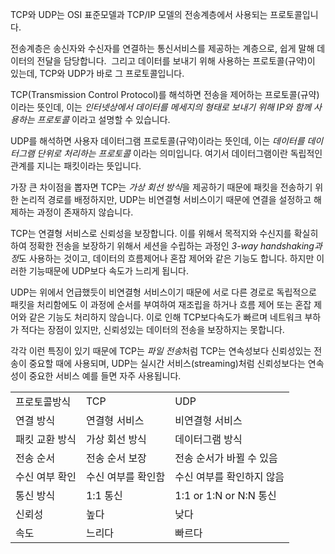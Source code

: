 TCP와 UDP는 OSI 표준모델과 TCP/IP 모델의 전송계층에서 사용되는 프로토콜입니다.

전송계층은 송신자와 수신자를 연결하는 통신서비스를 제공하는 계층으로, 쉽게 말해 데이터의 전달을 담당합니다. 
그리고 데이터를 보내기 위해 사용하는 프로토콜(규약)이 있는데, TCP와 UDP가 바로 그 프로토콜입니다.

TCP(Transmission Control Protocol)를 해석하면 전송을 제어하는 프로토콜(규약)이라는 뜻인데, 이는 *인터넷상에서 데이터를 메세지의 형태로 보내기 위해 IP와 함께 사용하는 프로토콜* 이라고 설명할 수 있습니다.

UDP를 해석하면 사용자 데이터그램 프로토콜(규약)이라는 뜻인데, 이는 *데이터를 데이터그램 단위로 처리하는 프로토콜* 이라는 의미입니다. 여기서 데이터그램이란 독립적인 관계를 지니는 패킷이라는 뜻입니다.

가장 큰 차이점을 뽑자면 TCP는 *가상 회선 방식*을 제공하기 때문에 패킷을 전송하기 위한 논리적 경로를 배정하지만, UDP는 비연결형 서비스이기 때문에 연결을 설정하고 해제하는 과정이 존재하지 않습니다.

TCP는 연결형 서비스로 신뢰성을 보장합니다. 이를 위해서 목적지와 수신지를 확실히 하여 정확한 전송을 보장하기 위해서 세션을 수립하는 과정인 *3-way handshaking과정*도 사용하는 것이고, 데이터의 흐름제어나 혼잡 제어와 같은 기능도 합니다. 하지만 이러한 기능때문에 UDP보다 속도가 느리게 됩니다.

UDP는 위에서 언급했듯이 비연결형 서비스이기 때문에 서로 다른 경로로 독립적으로 패킷을 처리함에도 이 과정에 순서를 부여하여 재조립을 하거나 흐름 제어 또는 혼잡 제어와 같은 기능도 처리하지 않습니다. 이로 인해 TCP보다속도가 빠르며 네트워크 부하가 적다는 장점이 있지만, 신뢰성있는 데이터의 전송을 보장하지는 못합니다.

각각 이런 특징이 있기 때문에 TCP는 *파일 전송*처럼 TCP는 연속성보다 신뢰성있는 전송이 중요할 때에 사용되며,
UDP는 실시간 서비스(streaming)처럼 신뢰성보다는 연속성이 중요한 서비스 예를 들면  자주 사용됩니다.

<table>
  <tr>
    <td>프로토콜방식</td>
    <td>TCP</td>
    <td>UDP</td>
  </tr>
  <tr>
    <td>연결 방식</td>
    <td>연결형 서비스</td>        
    <td>비연결형 서비스</td>
  </tr>
  <tr>
    <td>패킷 교환 방식</td>
    <td>가상 회선 방식</td>        
    <td>데이터그램 방식</td>
  </tr>
  <tr>
    <td>전송 순서</td>
    <td>전송 순서 보장</td>        
    <td>전송 순서가 바뀔 수 있음</td>
  </tr>
  <tr>
    <td>수신 여부 확인</td>
    <td>수신 여부를 확인함</td>        
    <td>수신 여부를 확인하지 않음</td>
  </tr>
  <tr>
    <td>통신 방식</td>
    <td>1:1 통신</td>        
    <td>1:1 or 1:N or N:N 통신</td>
  </tr>
    <tr>
    <td>신뢰성</td>
    <td>높다</td>        
    <td>낮다</td>
  </tr>
    <tr>
    <td>속도</td>
    <td>느리다</td>        
    <td>빠르다</td>
  </tr>
</table>
